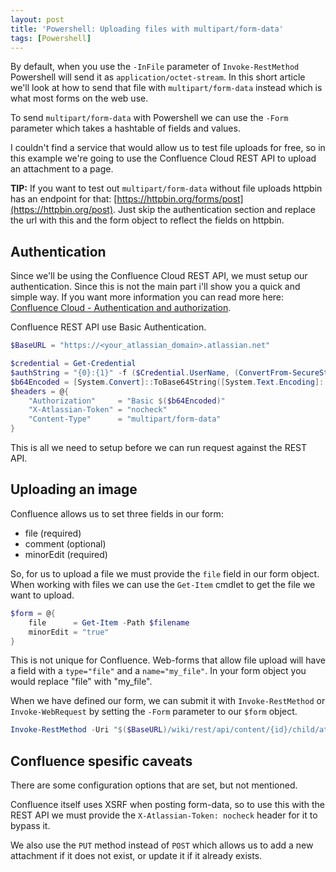 ```yaml
---
layout: post
title: 'Powershell: Uploading files with multipart/form-data'
tags: [Powershell]
---
```


By default, when you use the `-InFile` parameter of `Invoke-RestMethod` Powershell will send it as `application/octet-stream`. In this short article we'll look at how to send that file with `multipart/form-data` instead which is what most forms on the web use.

To send `multipart/form-data` with Powershell we can use the `-Form` parameter which takes a hashtable of fields and values.

I couldn't find a service that would allow us to test file uploads for free, so in this example we're going to use the Confluence Cloud REST API to upload an attachment to a page.

**TIP:** If you want to test out `multipart/form-data` without file uploads httpbin has an endpoint for that: [https://httpbin.org/forms/post](https://httpbin.org/post). Just skip the authentication section and replace the url with this and the form object to reflect the fields on httpbin.

## Authentication

Since we'll be using the Confluence Cloud REST API, we must setup our authentication. Since this is not the main part i'll show you a quick and simple way. If you want more information you can read more here: [Confluence Cloud - Authentication and authorization](https://developer.atlassian.com/cloud/confluence/rest/intro/#auth).

Confluence REST API use Basic Authentication.

```powershell
$BaseURL = "https://<your_atlassian_domain>.atlassian.net"

$credential = Get-Credential
$authString = "{0}:{1}" -f ($Credential.UserName, (ConvertFrom-SecureString $Credential.Password -AsPlainText))
$b64Encoded = [System.Convert]::ToBase64String([System.Text.Encoding]::ASCII.GetBytes($ConfBasicAuthString))
$headers = @{
    "Authorization"     = "Basic $($b64Encoded)"
    "X-Atlassian-Token" = "nocheck"
    "Content-Type"      = "multipart/form-data"
}
```

This is all we need to setup before we can run request against the REST API.

## Uploading an image

Confluence allows us to set three fields in our form:

* file (required)
* comment (optional)
* minorEdit (required)

So, for us to upload a file we must provide the `file` field in our form object. When working with files we can use the `Get-Item` cmdlet to get the file we want to upload.

```powershell
$form = @{
    file      = Get-Item -Path $filename
    minorEdit = "true"
}
```

This is not unique for Confluence. Web-forms that allow file upload will have a field with a `type="file"` and a `name="my_file"`. In your form object you would replace "file" with "my_file".

When we have defined our form, we can submit it with `Invoke-RestMethod` or `Invoke-WebRequest` by setting the `-Form` parameter to our `$form` object.

```powershell
Invoke-RestMethod -Uri "$($BaseURL)/wiki/rest/api/content/{id}/child/attachment" -Method PUT -Headers $headers -Form $form
```

## Confluence spesific caveats

There are some configuration options that are set, but not mentioned.

Confluence itself uses XSRF when posting form-data, so to use this with the REST API we must provide the `X-Atlassian-Token: nocheck` header for it to bypass it.

We also use the `PUT` method instead of `POST` which allows us to add a new attachment if it does not exist, or update it if it already exists.

